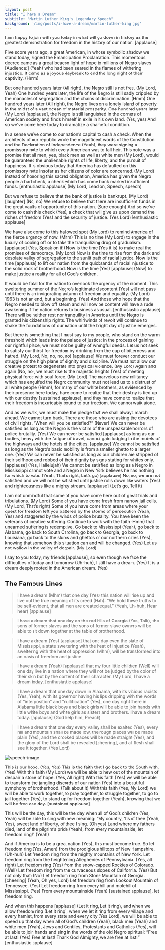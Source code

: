 ```yaml
---
layout: post
title: "I have a Dream"
subtitle: "Martin Luther King's Legendary Speech"
background: '/img/posts/i-have-a-dream/martin-luther-king.jpg'
---
```


<p>I am happy to join with you today in what will go down in history as the greatest demonstration for freedom in the history of our nation. [applause]</p>

<p>Five score years ago, a great American, in whose symbolic shadow we stand today, signed the Emancipation Proclamation. This momentous decree came as a great beacon light of hope to millions of Negro slaves [Audience:] (Yeah) who had been seared in the flames of withering injustice. It came as a joyous daybreak to end the long night of their captivity. (Hmm)</p>

<p>But one hundred years later (All right), the Negro still is not free. (My Lord, Yeah) One hundred years later, the life of the Negro is still sadly crippled by the manacles of segregation and the chains of discrimination. (Hmm) One hundred years later (All right), the Negro lives on a lonely island of poverty in the midst of a vast ocean of material prosperity. One hundred years later (My Lord) [applause], the Negro is still languished in the corners of American society and finds himself in exile in his own land. (Yes, yes) And so we’ve come here today to dramatize a shameful condition.</p>

<p>In a sense we’ve come to our nation’s capital to cash a check. When the architects of our republic wrote the magnificent words of the Constitution and the Declaration of Independence (Yeah), they were signing a promissory note to which every American was to fall heir. This note was a promise that all men, yes, black men as well as white men (My Lord), would be guaranteed the unalienable rights of life, liberty, and the pursuit of happiness. It is obvious today that America has defaulted on this promissory note insofar as her citizens of color are concerned. (My Lord) Instead of honoring this sacred obligation, America has given the Negro people a bad check, a check which has come back marked insufficient funds. [enthusiastic applause] (My Lord, Lead on, Speech, speech)</p>

<p>But we refuse to believe that the bank of justice is bankrupt. (My Lord) [laughter] (No, no) We refuse to believe that there are insufficient funds in the great vaults of opportunity of this nation. (Sure enough) And so we’ve come to cash this check (Yes), a check that will give us upon demand the riches of freedom (Yes) and the security of justice. (Yes Lord) [enthusiastic applause]</p>

<p>We have also come to this hallowed spot (My Lord) to remind America of the fierce urgency of now. (Mhm) This is no time (My Lord) to engage in the luxury of cooling off or to take the tranquilizing drug of gradualism. [applause] (Yes, Speak on it!) Now is the time (Yes it is) to make real the promises of democracy. (My Lord) Now is the time to rise from the dark and desolate valley of segregation to the sunlit path of racial justice. Now is the time [applause] to lift our nation from the quicksands of racial injustice to the solid rock of brotherhood. Now is the time (Yes) [applause] (Now) to make justice a reality for all of God’s children.</p>

<p>It would be fatal for the nation to overlook the urgency of the moment. This sweltering summer of the Negro’s legitimate discontent (Yes) will not pass until there is an invigorating autumn of freedom and equality. (My Lord) 1963 is not an end, but a beginning. (Yes) And those who hope that the Negro needed to blow off steam and will now be content will have a rude awakening if the nation returns to business as usual. [enthusiastic applause] There will be neither rest nor tranquility in America until the Negro is granted his citizenship rights. The whirlwinds of revolt will continue to shake the foundations of our nation until the bright day of justice emerges.</p>

<p>But there is something that I must say to my people, who stand on the warm threshold which leads into the palace of justice: in the process of gaining our rightful place, we must not be guilty of wrongful deeds. Let us not seek to satisfy our thirst for freedom by drinking from the cup of bitterness and hatred. (My Lord, No, no, no, no) [applause] We must forever conduct our struggle on the high plane of dignity and discipline. We must not allow our creative protest to degenerate into physical violence. (My Lord) Again and again (No, no), we must rise to the majestic heights (Yes) of meeting physical force with soul force. (My Lord) The marvelous new militancy which has engulfed the Negro community must not lead us to a distrust of all white people (Hmm), for many of our white brothers, as evidenced by their presence here today, have come to realize that their destiny is tied up with our destiny [sustained applause], and they have come to realize that their freedom is inextricably bound to our freedom. We cannot walk alone.</p>

<p>And as we walk, we must make the pledge that we shall always march ahead. We cannot turn back. There are those who are asking the devotees of civil rights, “When will you be satisfied?” (Never) We can never be satisfied as long as the Negro is the victim of the unspeakable horrors of police brutality. (Yes) We can never be satisfied [applause] as long as our bodies, heavy with the fatigue of travel, cannot gain lodging in the motels of the highways and the hotels of the cities. [applause] We cannot be satisfied as long as the Negro’s basic mobility is from a smaller ghetto to a larger one. (Yes) We can never be satisfied as long as our children are stripped of their selfhood and robbed of their dignity by signs stating for whites only. [applause] (Yes, Hallelujah) We cannot be satisfied as long as a Negro in Mississippi cannot vote and a Negro in New York believes he has nothing for which to vote. (Yeah, That’s right, Let’s go) [applause] No, no, we are not satisfied and we will not be satisfied until justice rolls down like waters (Yes) and righteousness like a mighty stream. [applause] (Let’s go, Tell it)</p>

<p>I am not unmindful that some of you have come here out of great trials and tribulations. (My Lord) Some of you have come fresh from narrow jail cells. (My Lord, That’s right) Some of you have come from areas where your quest for freedom left you battered by the storms of persecution (Yeah, Yes) and staggered by the winds of police brutality. You have been the veterans of creative suffering. Continue to work with the faith (Hmm) that unearned suffering is redemptive. Go back to Mississippi (Yeah), go back to Alabama, go back to South Carolina, go back to Georgia, go back to Louisiana, go back to the slums and ghettos of our northern cities (Yes), knowing that somehow this situation can and will be changed. (Yes) Let us not wallow in the valley of despair. (My Lord)</p>

<p>I say to you today, my friends [applause], so even though we face the difficulties of today and tomorrow (Uh-huh), I still have a dream. (Yes) It is a dream deeply rooted in the American dream. (Yes)</p>

<h2 class="section-heading">The Famous Lines</h2>
<blockquote class="blockquote">I have a dream (Mhm) that one day (Yes) this nation will rise up and live out the true meaning of its creed (Hah): “We hold these truths to be self-evident, that all men are created equal.” (Yeah, Uh-huh, Hear hear) [applause]</blockquote>

<blockquote class="blockquote">I have a dream that one day on the red hills of Georgia (Yes, Talk), the sons of former slaves and the sons of former slave owners will be able to sit down together at the table of brotherhood.</blockquote>

<blockquote class="blockquote">I have a dream (Yes) [applause] that one day even the state of Mississippi, a state sweltering with the heat of injustice (Yeah), sweltering with the heat of oppression (Mhm), will be transformed into an oasis of freedom and justice.</blockquote>

<blockquote class="blockquote">I have a dream (Yeah) [applause] that my four little children (Well) will one day live in a nation where they will not be judged by the color of their skin but by the content of their character. (My Lord) I have a dream today. [enthusiastic applause]</blockquote>

<blockquote class="blockquote">I have a dream that one day down in Alabama, with its vicious racists (Yes, Yeah), with its governor having his lips dripping with the words of “interposition” and “nullification” (Yes), one day right there in Alabama little black boys and black girls will be able to join hands with little white boys and white girls as sisters and brothers. I have a dream today. [applause] (God help him, Preach)</blockquote>

<blockquote class="blockquote">I have a dream that one day every valley shall be exalted (Yes), every hill and mountain shall be made low, the rough places will be made plain (Yes), and the crooked places will be made straight (Yes), and the glory of the Lord shall be revealed [cheering], and all flesh shall see it together. (Yes Lord)</blockquote>

<img class="img-fluid" src="img/posts/i-have-dream/post-speech.jpg" alt="speech-image">

<p>This is our hope. (Yes, Yes) This is the faith that I go back to the South with. (Yes) With this faith (My Lord) we will be able to hew out of the mountain of despair a stone of hope. (Yes, All right) With this faith (Yes) we will be able to transform the jangling discords of our nation (Yes) into a beautiful symphony of brotherhood. (Talk about it) With this faith (Yes, My Lord) we will be able to work together, to pray together, to struggle together, to go to jail together (Yes), to stand up for freedom together (Yeah), knowing that we will be free one day. [sustained applause]</p>

<p>This will be the day, this will be the day when all of God’s children (Yes, Yeah) will be able to sing with new meaning: “My country, ‘tis of thee (Yeah, Yes), sweet land of liberty, of thee I sing. (Oh yes) Land where my fathers died, land of the pilgrim’s pride (Yeah), from every mountainside, let freedom ring!” (Yeah)</p>

<p>And if America is to be a great nation (Yes), this must become true. So let freedom ring (Yes, Amen) from the prodigious hilltops of New Hampshire. (Uh-huh) Let freedom ring from the mighty mountains of New York. Let freedom ring from the heightening Alleghenies of Pennsylvania. (Yes, all right) Let freedom ring (Yes) from the snow-capped Rockies of Colorado. (Well) Let freedom ring from the curvaceous slopes of California. (Yes) But not only that: (No) Let freedom ring from Stone Mountain of Georgia. [cheering] (Yeah, Oh yes, Lord) Let freedom ring from Lookout Mountain of Tennessee. (Yes) Let freedom ring from every hill and molehill of Mississippi. (Yes) From every mountainside (Yeah) [sustained applause], let freedom ring.</p>

<p>And when this happens [applause] (Let it ring, Let it ring), and when we allow freedom ring (Let it ring), when we let it ring from every village and every hamlet, from every state and every city (Yes Lord), we will be able to speed up that day when all of God’s children (Yeah), black men (Yeah) and white men (Yeah), Jews and Gentiles, Protestants and Catholics (Yes), will be able to join hands and sing in the words of the old Negro spiritual: “Free at last! (Yes) Free at last! Thank God Almighty, we are free at last!” [enthusiastic applause]</p>
